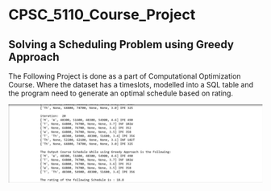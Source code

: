 #  CPSC_5110_Course_Project 
## Solving a Scheduling Problem using Greedy Approach
 The Following Project is done as a part of Computational Optimization Course.
 Where the dataset has a timeslots, modelled into a SQL table and the program need to generate an optimal schedule based on rating.
 

 ![alt text](https://github.com/VadlamudiNaveen/CPSC_5110_Optimization_Project/blob/main/outputs/Greedy_output.PNG)
